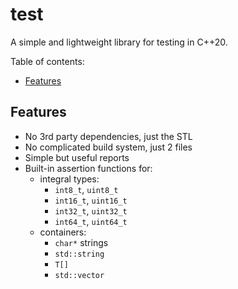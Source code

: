 # test

A simple and lightweight library for testing in C++20.

Table of contents:
- [Features](#features)

## Features

- No 3rd party dependencies, just the STL
- No complicated build system, just 2 files
- Simple but useful reports
- Built-in assertion functions for:
  - integral types:
    - `int8_t`, `uint8_t`
    - `int16_t`, `uint16_t`
    - `int32_t`, `uint32_t`
    - `int64_t`, `uint64_t`
  - containers:
    - `char*` strings
    - `std::string`
    - `T[]`
    - `std::vector`
    <!-- - `std::array` -->
  <!-- - files (text or binary) -->
